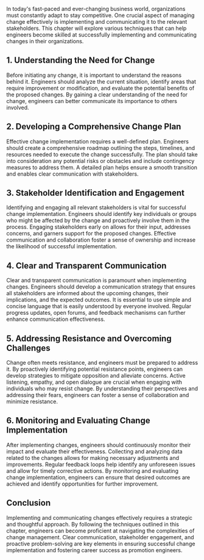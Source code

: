 
In today's fast-paced and ever-changing business world, organizations must constantly adapt to stay competitive. One crucial aspect of managing change effectively is implementing and communicating it to the relevant stakeholders. This chapter will explore various techniques that can help engineers become skilled at successfully implementing and communicating changes in their organizations.

1\. Understanding the Need for Change
------------------------------------

Before initiating any change, it is important to understand the reasons behind it. Engineers should analyze the current situation, identify areas that require improvement or modification, and evaluate the potential benefits of the proposed changes. By gaining a clear understanding of the need for change, engineers can better communicate its importance to others involved.

2\. Developing a Comprehensive Change Plan
-----------------------------------------

Effective change implementation requires a well-defined plan. Engineers should create a comprehensive roadmap outlining the steps, timelines, and resources needed to execute the change successfully. The plan should take into consideration any potential risks or obstacles and include contingency measures to address them. A detailed plan helps ensure a smooth transition and enables clear communication with stakeholders.

3\. Stakeholder Identification and Engagement
--------------------------------------------

Identifying and engaging all relevant stakeholders is vital for successful change implementation. Engineers should identify key individuals or groups who might be affected by the change and proactively involve them in the process. Engaging stakeholders early on allows for their input, addresses concerns, and garners support for the proposed changes. Effective communication and collaboration foster a sense of ownership and increase the likelihood of successful implementation.

4\. Clear and Transparent Communication
--------------------------------------

Clear and transparent communication is paramount when implementing changes. Engineers should develop a communication strategy that ensures all stakeholders are informed about the upcoming changes, their implications, and the expected outcomes. It is essential to use simple and concise language that is easily understood by everyone involved. Regular progress updates, open forums, and feedback mechanisms can further enhance communication effectiveness.

5\. Addressing Resistance and Overcoming Challenges
--------------------------------------------------

Change often meets resistance, and engineers must be prepared to address it. By proactively identifying potential resistance points, engineers can develop strategies to mitigate opposition and alleviate concerns. Active listening, empathy, and open dialogue are crucial when engaging with individuals who may resist change. By understanding their perspectives and addressing their fears, engineers can foster a sense of collaboration and minimize resistance.

6\. Monitoring and Evaluating Change Implementation
--------------------------------------------------

After implementing changes, engineers should continuously monitor their impact and evaluate their effectiveness. Collecting and analyzing data related to the changes allows for making necessary adjustments and improvements. Regular feedback loops help identify any unforeseen issues and allow for timely corrective actions. By monitoring and evaluating change implementation, engineers can ensure that desired outcomes are achieved and identify opportunities for further improvement.

Conclusion
----------

Implementing and communicating changes effectively requires a strategic and thoughtful approach. By following the techniques outlined in this chapter, engineers can become proficient at navigating the complexities of change management. Clear communication, stakeholder engagement, and proactive problem-solving are key elements in ensuring successful change implementation and fostering career success as promotion engineers.
